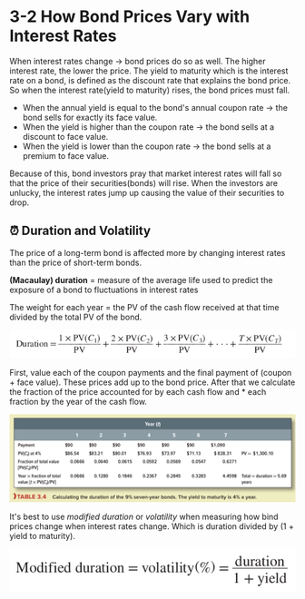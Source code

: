 # 3-2 How Bond Prices Vary with Interest Rates
When interest rates change -> bond prices do so as well. The higher interest rate, the lower the price. The yield to maturity which is the interest rate on a bond, is defined as the discount rate that explains the bond price. So when the interest rate(yield to maturity) rises, the bond prices must fall.

+ When the annual yield is equal to the bond's annual coupon rate -> the bond sells for exactly its face value.
+ When the yield is higher than the coupon rate -> the bond sells at a discount to face value.
+ When the yield is lower than the coupon rate -> the bond sells at a premium to face value.

Because of this, bond investors pray that market interest rates will fall so that the price of their securities(bonds) will rise. When the investors are unlucky, the interest rates jump up causing the value of their securities to drop.


## ⏰ Duration and Volatility
The price of a long-term bond is affected more by changing interest rates than the price of short-term bonds. 

**(Macaulay) duration** = measure of the average life used to predict the exposure of a bond to fluctuations in interest rates

The weight for each year = the PV of the cash flow received at that time divided by the total PV of the bond.

![duration](../../img/duration.png)

First, value each of the coupon payments and the final payment of (coupon + face value). These prices add up to the bond price. After that we calculate the fraction of the price accounted for by each cash flow and $*$ each fraction by the year of the cash flow.

![duration_bond](../../img/duration_bond.png)

It's best to use *modified duration* or *volatility* when measuring how bind prices change when interest rates change. Which is duration divided by (1 + yield to maturity).

![volatility](../../img/volatility.png)
